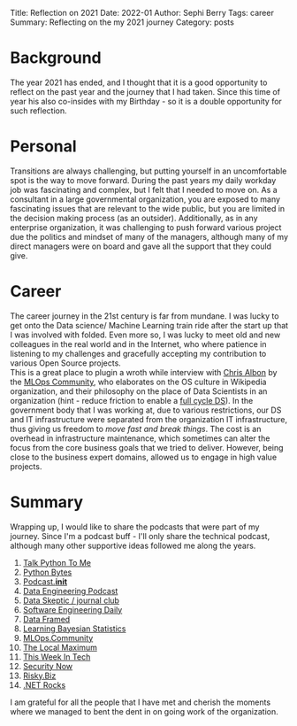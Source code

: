 Title: Reflection on 2021
Date: 2022-01
Author: Sephi Berry
Tags: career  
Summary: Reflecting on the my 2021 journey
Category: posts  
<!-- Status: draft -->

# Background

The year 2021 has ended, and I thought that it is a good opportunity to reflect on the past year and the journey that I had taken. Since this time of year his also co-insides with my Birthday - so it is a double opportunity for such reflection.

# Personal

Transitions are always challenging, but putting yourself in an uncomfortable spot is the way to move forward. During the past years my daily workday job was fascinating and complex, but I felt that I needed to move on. As a consultant in a large governmental organization, you are exposed to many fascinating issues that are relevant to the wide public, but you are limited in the decision making process (as an outsider). Additionally, as in any enterprise organization, it was challenging to push forward various project due the politics and mindset of many of the managers, although many of my direct managers were on board and gave all the support that they could give.

# Career

The career journey in the 21st century is far from mundane. I was lucky to get onto the Data science/ Machine Learning train ride after the start up that I was involved with folded. Even more so, I was lucky to meet old and new colleagues in the real world and in the Internet, who where patience in listening to my challenges and gracefully accepting my contribution to various Open Source projects.  
This is a great place to plugin a wroth while interview with [Chris Albon](https://dev.to/mlopscommunity/wikimedia-mlops-chris-albon-coffee-sessions-68)  by the [MLOps Community](https://dev.to/mlopscommunity), who elaborates on the OS culture in Wikipedia organization, and their philosophy on the place of Data Scientists in an organization (hint - reduce friction to enable a [full cycle DS](https://www.google.com/url?sa=t&rct=j&q=&esrc=s&source=web&cd=&cad=rja&uact=8&ved=2ahUKEwj6g9jwoLH1AhU2hP0HHdGhAyAQFnoECAIQAQ&url=https%3A%2F%2Ftowardsdatascience.com%2Ffcds-b2d2e6b08d34&usg=AOvVaw3Xp5gcmkJ3mjxOkcQXqY0H)). In the government  body that I was working at, due to various restrictions, our DS and IT infrastructure were separated from the organization IT infrastructure, thus giving us freedom to *move fast and break things*. The cost is an overhead in infrastructure maintenance, which sometimes can alter the focus from the core business goals that we tried to deliver. However, being close to the business expert domains, allowed us to engage in high value projects.

# Summary

Wrapping up,  I would like to share the podcasts that were part of my journey. Since I'm a podcast buff - I'll only share the technical podcast, although many other supportive ideas followed me along the years.

1. [Talk Python To Me](https://talkpython.fm/)
2. [Python Bytes](https://pythonbytes.fm/)
3. [Podcast.__init__](https://www.pythonpodcast.com/)
4. [Data Engineering Podcast](https://www.dataengineeringpodcast.com/)
5. [Data Skeptic / journal club](https://dataskeptic.com/)
6. [Software Engineering Daily](https://softwareengineeringdaily.com/)
7. [Data Framed](https://www.datacamp.com/community/podcast)
8. [Learning Bayesian Statistics](https://www.learnbayesstats.com/)
9. [MLOps.Community](https://mlops.community/)
10. [The Local Maximum](https://www.localmaxradio.com/)
11. [This Week In Tech](https://twit.tv/shows/this-week-in-tech)
12. [Security Now](https://twit.tv/shows/security-now)
13. [Risky.Biz](https://risky.biz/)
14. [.NET Rocks](https://www.dotnetrocks.com/?tags=geek%20out)

I am grateful for all the people that I have met and cherish the moments where we managed to bent the dent in on going work of the organization.
